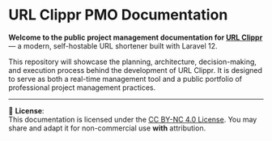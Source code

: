 # URL Clippr PMO Documentation

**Welcome to the public project management documentation for [URL Clippr](https://github.com/Tech-for-Service/url-clippr)** — a modern, self-hostable URL shortener built with Laravel 12.

This repository will showcase the planning, architecture, decision-making, and execution process behind the development of URL Clippr. It is designed to serve as both a real-time management tool and a public portfolio of professional project management practices.



----
📄 **License**:  
This documentation is licensed under the [CC BY-NC 4.0 License](https://creativecommons.org/licenses/by-nc/4.0/). You may share and adapt it for non-commercial use **with** attribution.